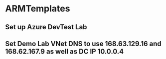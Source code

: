 # ARMTemplates

## Set up Azure DevTest Lab

## Set Demo Lab VNet DNS to use 168.63.129.16 and 168.62.167.9 as well as  DC IP 10.0.0.4